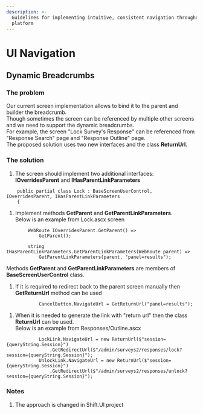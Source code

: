 ```yaml
---
description: >-
  Guidelines for implementing intuitive, consistent navigation throughout the
  platform
---
```


# UI Navigation

## Dynamic Breadcrumbs

### The problem

Our current screen implementation allows to bind it to the parent and builder the breadcrumb.\
Though sometimes the screen can be referenced by multiple other screens and we need to support the dynamic breadcrumbs.\
For example, the screen "Lock Survey's Response" can be referenced from "Response Search" page and "Response Outline" page.\
The proposed solution uses two new interfaces and the class **ReturnUrl**.

### The solution

1. The screen should implement two additional interfaces: **IOverridesParent** and **IHasParentLinkParameters**

```
    public partial class Lock : BaseScreenUserControl, IOverridesParent, IHasParentLinkParameters
    {
```

1. Implement methods **GetParent** and **GetParentLinkParameters**.\
   Below is an example from Lock.ascx screen

```
        WebRoute IOverridesParent.GetParent() =>
            GetParent();

        string IHasParentLinkParameters.GetParentLinkParameters(WebRoute parent) =>
            GetParentLinkParameters(parent, "panel=results");
```

Methods **GetParent** and **GetParentLinkParameters** are members of **BaseScreenUserControl** class.

1. If it is required to redirect back to the parent screen manually then **GetReturnUrl** method can be used

```
            CancelButton.NavigateUrl = GetReturnUrl("panel=results");
```

1. When it is needed to generate the link with "return url" then the class **ReturnUrl** can be used.\
   Below is an example from Responses/Outline.ascx

```
            LockLink.NavigateUrl = new ReturnUrl($"session={queryString.Session}")
                .GetRedirectUrl($"/admin/surveys2/responses/lock?session={queryString.Session}");
            UnlockLink.NavigateUrl = new ReturnUrl($"session={queryString.Session}")
                .GetRedirectUrl($"/admin/surveys2/responses/unlock?session={queryString.Session}");
```

### Notes

1. The approach is changed in Shift.UI project